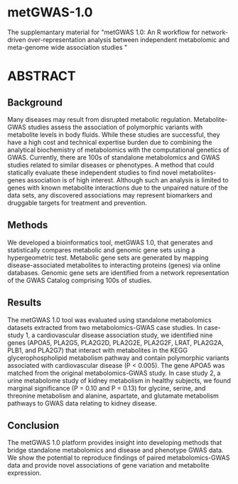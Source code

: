# metGWAS-1.0
The supplemantary material for "metGWAS 1.0: An R workflow for network-driven over-representation analysis between independent metabolomic and meta-genome wide association studies "

# ABSTRACT 

## Background
Many diseases may result from disrupted metabolic regulation. Metabolite-GWAS studies assess the association of polymorphic variants with metabolite levels in body fluids. While these studies are successful, they have a high cost and technical expertise burden due to combining the analytical biochemistry of metabolomics with the computational genetics of GWAS. Currently, there are 100s of standalone metabolomics and GWAS studies related to similar diseases or phenotypes. A method that could statically evaluate these independent studies to find novel metabolites-genes association is of high interest. Although such an analysis is limited to genes with known metabolite interactions due to the unpaired nature of the data sets, any discovered associations may represent biomarkers and druggable targets for treatment and prevention. 

## Methods
We developed a bioinformatics tool, metGWAS 1.0, that generates and statistically compares metabolic and genomic gene sets using a hypergeometric test. Metabolic gene sets are generated by mapping disease-associated metabolites to interacting proteins (genes) via online databases. Genomic gene sets are identified from a network representation of the GWAS Catalog comprising 100s of studies. 

## Results
The metGWAS 1.0 tool was evaluated using standalone metabolomics datasets extracted from two metabolomics-GWAS case studies. In case-study 1, a cardiovascular disease association study, we identified nine genes (APOA5, PLA2G5, PLA2G2D, PLA2G2E, PLA2G2F, LRAT, PLA2G2A, PLB1, and PLA2G7) that interact with metabolites in the KEGG glycerophospholipid metabolism pathway and contain polymorphic variants associated with cardiovascular disease (P < 0.005). The gene APOA5 was matched from the original metabolomics-GWAS study. In case study 2,  a urine metabolome study of kidney metabolism in healthy subjects, we found marginal significance (P = 0.10 and P = 0.13) for glycine, serine, and threonine metabolism and alanine, aspartate, and glutamate metabolism pathways to GWAS data relating to kidney disease. 

## Conclusion
The metGWAS 1.0 platform provides insight into developing methods that bridge standalone metabolomics and disease and phenotype GWAS data. We show the potential to reproduce findings of paired metabolomics-GWAS data and provide novel associations of gene variation and metabolite expression.
